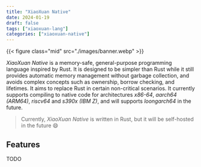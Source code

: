 ```yaml
---
title: "XiaoXuan Native"
date: 2024-01-19
draft: false
tags: ["xiaoxuan-lang"]
categories: ["xiaoxuan-native"]
---
```


{{< figure class="mid" src="./images/banner.webp" >}}

_XiaoXuan Native_ is a memory-safe, general-purpose programming language inspired by Rust. It is designed to be simpler than Rust while it still provides automatic memory management without garbage collection, and avoids complex concepts such as ownership, borrow checking, and lifetimes. It aims to replace Rust in certain non-critical scenarios. It currently supports compiling to native code for architectures _x86-64_, _aarch64 (ARM64)_, _riscv64_ and _s390x (IBM Z)_, and will supports _loongarch64_ in the future.

> Currently, _XiaoXuan Native_ is written in Rust, but it will be self-hosted in the future 😄

## Features

TODO